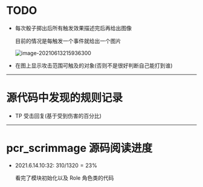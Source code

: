 # TODO
- 每次骰子掷出后所有触发效果描述完后再给出图像

  目前的情况是每触发一个事件就给出一个图片

  ![image-20210613215936300](http://cdn.ayusummer233.top/img/image-20210613215936300.png)

- 在图上显示攻击范围可触及的对象(否则不是很好判断自己能打到谁)





---

# 源代码中发现的规则记录

- TP 受击回复(基于受到伤害的百分比)







----

# pcr_scrimmage 源码阅读进度

- 2021.6.14.10:32: $310/1320 = 23\%$

  看完了模块初始化以及 Role 角色类的代码

